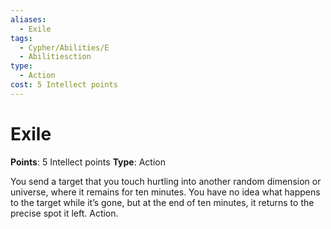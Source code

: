 ```yaml
---
aliases:
  - Exile
tags:
  - Cypher/Abilities/E
  - Abilitiesction
type:
  - Action
cost: 5 Intellect points
---
```


# Exile

**Points**: 5 Intellect points
**Type**: Action

You send a target that you touch hurtling into another random dimension or universe, where it remains for ten minutes. You have no idea what happens to the target while it’s gone, but at the end of ten minutes, it returns to the precise spot it left. Action.
